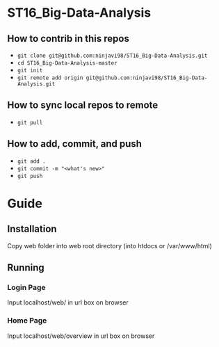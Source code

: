 # ST16_Big-Data-Analysis

## How to contrib in this repos
- `git clone git@github.com:ninjavi98/ST16_Big-Data-Analysis.git`
- `cd ST16_Big-Data-Analysis-master`
- `git init`
- `git remote add origin git@github.com:ninjavi98/ST16_Big-Data-Analysis.git`

## How to sync local repos to remote
- `git pull`

## How to add, commit, and push
- `git add .`
- `git commit -m "<what's new>"`
- `git push`

# Guide

## Installation
Copy web folder into web root directory (into htdocs or /var/www/html)

## Running
### Login Page
Input localhost/web/ in url box on browser

### Home Page
Input localhost/web/overview in url box on browser
